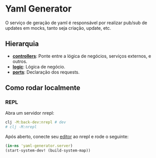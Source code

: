 # Yaml Generator

O serviço de geração de yaml é responsável por realizar pub/sub de updates em mocks, tanto seja criação, update, etc.

## Hierarquia

- **[controllers](./api/controllers)**: Ponte entre a lógica de negócios, serviços externos, e outros.
- **[logic](./api/logic)**: Lógica de negócio.
- **[ports](./api/ports)**: Declaração dos requests.

## Como rodar localmente

### REPL

Abra um servidor nrepl:

```bash
clj -M:back-dev:nrepl # dev
# clj -M:nrepl
```

Após aberto, conecte seu [editor](TODO) ao nrepl e rode o seguinte:

```clj
(in-ns 'yaml-generator.server)
(start-system-dev! (build-system-map))
```
